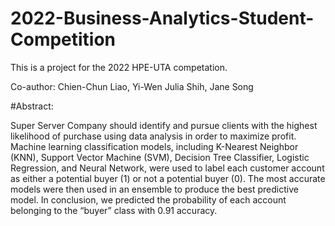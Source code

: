 # 2022-Business-Analytics-Student-Competition

This is a project for the 2022 HPE-UTA competation.

Co-author: Chien-Chun Liao, Yi-Wen Julia Shih, Jane Song

#Abstract:

Super Server Company should identify and pursue clients with the highest likelihood of purchase using data analysis in order to maximize profit. 
Machine learning classification models, including K-Nearest Neighbor (KNN), Support Vector Machine (SVM), Decision Tree Classifier, Logistic Regression, and Neural Network, were used to label each customer account as either a potential buyer (1) or not a potential buyer (0). 
The most accurate models were then used in an ensemble to produce the best predictive model. 
In conclusion, we predicted the probability of each account belonging to the “buyer” class with 0.91 accuracy.
